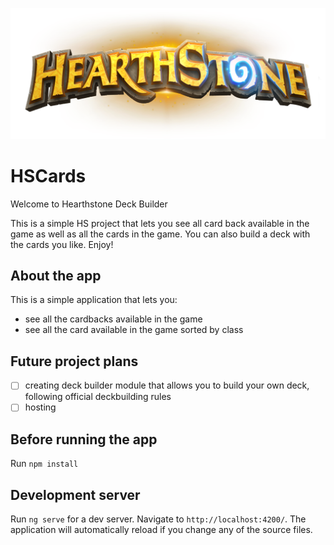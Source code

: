 ![header](src/assets/hslogobig.png)

# HSCards

Welcome to Hearthstone Deck Builder

This is a simple HS project that lets you see all card back available in the game as well as all the cards in the game.
You can also build a deck with the cards you like. Enjoy!

## About the app

This is a simple application that lets you:
* see all the cardbacks available in the game
* see all the card available in the game sorted by class

## Future project plans

- [ ] creating deck builder module that allows you to build your own deck, following official deckbuilding rules
- [ ] hosting

## Before running the app

Run `npm install`

## Development server

Run `ng serve` for a dev server. Navigate to `http://localhost:4200/`. The application will automatically reload if you change any of the source files.


